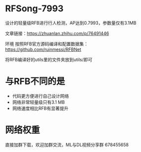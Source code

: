 # RFSong-7993
设计的轻量级RFB进行行人检测，AP达到0.7993，参数量仅有3.1MB

文章链接：https://zhuanlan.zhihu.com/p/76491446

环境
按照RFB官方源码编译和配置数据集： https://github.com/ruinmessi/RFBNet

将RFB编译好的utils里的文件夹放到utils/即可

# 与RFB不同的是
- 代码更方便进行自己设计网络
- 网络非常轻量级只有3.1 MB
- 网络速度相比RFB有显著提升

# 网络权重
直接加群下载，欢迎加群交流，ML与DL视频分享群 678455658
